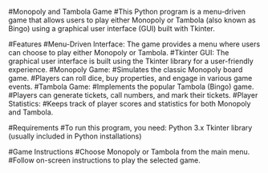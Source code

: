 #Monopoly and Tambola Game
#This Python program is a menu-driven game that allows users to play either Monopoly or Tambola (also known as Bingo) using a graphical user interface (GUI) built with Tkinter.

#Features
#Menu-Driven Interface: The game provides a menu where users can choose to play either Monopoly or Tambola.
#Tkinter GUI: The graphical user interface is built using the Tkinter library for a user-friendly experience.
#Monopoly Game:
#Simulates the classic Monopoly board game.
#Players can roll dice, buy properties, and engage in various game events.
#Tambola Game:
#Implements the popular Tambola (Bingo) game.
#Players can generate tickets, call numbers, and mark their tickets.
#Player Statistics:
#Keeps track of player scores and statistics for both Monopoly and Tambola.

#Requirements
#To run this program, you need:
Python 3.x
Tkinter library (usually included in Python installations)

#Game Instructions
#Choose Monopoly or Tambola from the main menu.
#Follow on-screen instructions to play the selected game.
